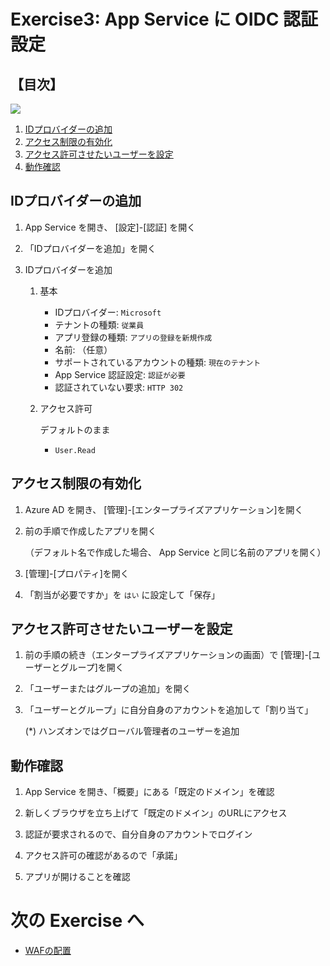 # Exercise3: App Service に OIDC 認証設定

## 【目次】

![](images/ex01-0000-sqldb-create.png)

1. [IDプロバイダーの追加](#idプロバイダーの追加)
1. [アクセス制限の有効化](#アクセス制限の有効化)
1. [アクセス許可させたいユーザーを設定](#アクセス許可させたいユーザーを設定)
1. [動作確認](#動作確認)


## IDプロバイダーの追加

1. App Service を開き、 [設定]-[認証] を開く

1. 「IDプロバイダーを追加」を開く

1. IDプロバイダーを追加

    1. 基本
        * IDプロバイダー: `Microsoft`
        * テナントの種類: `従業員`
        * アプリ登録の種類: `アプリの登録を新規作成`
        * 名前: （任意）
        * サポートされているアカウントの種類: `現在のテナント`
        * App Service 認証設定: `認証が必要`
        * 認証されていない要求: `HTTP 302`

    1. アクセス許可

        デフォルトのまま

        * `User.Read`


## アクセス制限の有効化

1. Azure AD を開き、 [管理]-[エンタープライズアプリケーション]を開く

1. 前の手順で作成したアプリを開く

    （デフォルト名で作成した場合、 App Service と同じ名前のアプリを開く）

1. [管理]-[プロパティ]を開く

1. 「割当が必要ですか」を `はい` に設定して「保存」


## アクセス許可させたいユーザーを設定

1. 前の手順の続き（エンタープライズアプリケーションの画面）で
   [管理]-[ユーザーとグループ]を開く

1. 「ユーザーまたはグループの追加」を開く

1. 「ユーザーとグループ」に自分自身のアカウントを追加して「割り当て」

    (*) ハンズオンではグローバル管理者のユーザーを追加


## 動作確認

1. App Service を開き、「概要」にある「既定のドメイン」を確認

1. 新しくブラウザを立ち上げて「既定のドメイン」のURLにアクセス

1. 認証が要求されるので、自分自身のアカウントでログイン

1. アクセス許可の確認があるので「承諾」

1. アプリが開けることを確認


# 次の Exercise へ

* [WAFの配置](exercise04.md)
